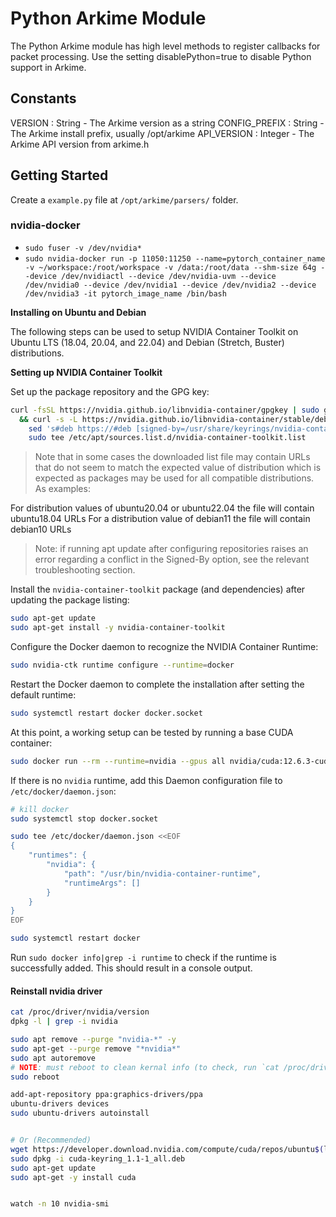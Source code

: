 # Python Arkime Module

The Python Arkime module has high level methods to register callbacks for packet processing.
Use the setting disablePython=true to disable Python support in Arkime.

## Constants
VERSION : String - The Arkime version as a string
CONFIG_PREFIX : String - The Arkime install prefix, usually /opt/arkime
API_VERSION : Integer - The Arkime API version from arkime.h

## Getting Started
Create a `example.py` file at `/opt/arkime/parsers/` folder.

### nvidia-docker

- `sudo fuser -v /dev/nvidia*`
- `sudo nvidia-docker run -p 11050:11250 --name=pytorch_container_name -v ~/workspace:/root/workspace -v /data:/root/data --shm-size 64g --device /dev/nvidiactl --device /dev/nvidia-uvm --device /dev/nvidia0 --device /dev/nvidia1 --device /dev/nvidia2 --device /dev/nvidia3 -it pytorch_image_name /bin/bash`

**Installing on Ubuntu and Debian**

The following steps can be used to setup NVIDIA Container Toolkit on Ubuntu LTS (18.04, 20.04, and 22.04) and Debian (Stretch, Buster) distributions.

**Setting up NVIDIA Container Toolkit**

Set up the package repository and the GPG key:

```sh
curl -fsSL https://nvidia.github.io/libnvidia-container/gpgkey | sudo gpg --dearmor -o /usr/share/keyrings/nvidia-container-toolkit-keyring.gpg \
  && curl -s -L https://nvidia.github.io/libnvidia-container/stable/deb/nvidia-container-toolkit.list | \
    sed 's#deb https://#deb [signed-by=/usr/share/keyrings/nvidia-container-toolkit-keyring.gpg] https://#g' | \
    sudo tee /etc/apt/sources.list.d/nvidia-container-toolkit.list
```

> Note that in some cases the downloaded list file may contain URLs that do not seem to match the expected value of distribution which is expected as packages may be used for all compatible distributions. As examples:

For distribution values of ubuntu20.04 or ubuntu22.04 the file will contain ubuntu18.04 URLs
For a distribution value of debian11 the file will contain debian10 URLs

> Note: if running apt update after configuring repositories raises an error regarding a conflict in the Signed-By option, see the relevant troubleshooting section.

Install the `nvidia-container-toolkit` package (and dependencies) after updating the package listing:

```sh
sudo apt-get update
sudo apt-get install -y nvidia-container-toolkit
```

Configure the Docker daemon to recognize the NVIDIA Container Runtime:

```sh
sudo nvidia-ctk runtime configure --runtime=docker
```

Restart the Docker daemon to complete the installation after setting the default runtime:

```sh
sudo systemctl restart docker docker.socket
```

At this point, a working setup can be tested by running a base CUDA container:

```sh
sudo docker run --rm --runtime=nvidia --gpus all nvidia/cuda:12.6.3-cudnn-devel-ubuntu24.04 nvidia-smi
```

If there is no `nvidia` runtime, add this Daemon configuration file to `/etc/docker/daemon.json`:

```sh
# kill docker
sudo systemctl stop docker.socket

sudo tee /etc/docker/daemon.json <<EOF
{
    "runtimes": {
        "nvidia": {
            "path": "/usr/bin/nvidia-container-runtime",
            "runtimeArgs": []
        }
    }
}
EOF

sudo systemctl restart docker
```

Run `sudo docker info|grep -i runtime` to check if the runtime is successfully added.
This should result in a console output.

#### Reinstall nvidia driver

```sh
cat /proc/driver/nvidia/version
dpkg -l | grep -i nvidia

sudo apt remove --purge "nvidia-*" -y
sudo apt-get --purge remove "*nvidia*"
sudo apt autoremove
# NOTE: must reboot to clean kernal info (to check, run `cat /proc/driver/nvidia/version`)
sudo reboot

add-apt-repository ppa:graphics-drivers/ppa
ubuntu-drivers devices
sudo ubuntu-drivers autoinstall


# Or (Recommended)
wget https://developer.download.nvidia.com/compute/cuda/repos/ubuntu$(lsb_release -rs | tr -d .)/x86_64/cuda-keyring_1.1-1_all.deb
sudo dpkg -i cuda-keyring_1.1-1_all.deb
sudo apt-get update
sudo apt-get -y install cuda


watch -n 10 nvidia-smi
```

